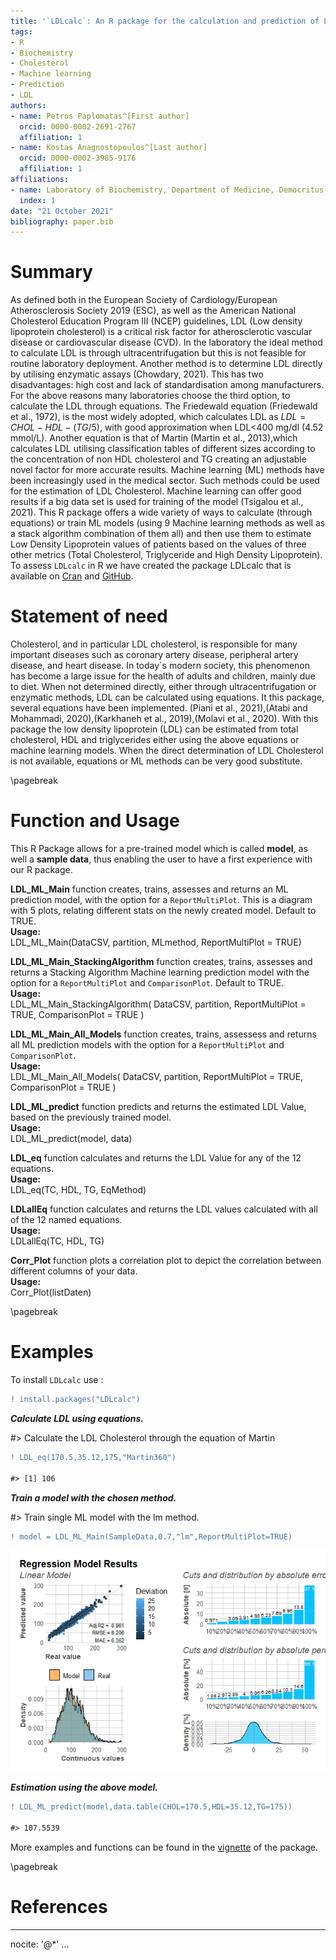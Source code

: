 ```yaml
---
title: '`LDLcalc`: An R package for the calculation and prediction of Low Density Lipoprotein Values'
tags:
- R
- Biochemistry
- Cholesterol
- Machine learning
- Prediction
- LDL
authors:
- name: Petros Paplomatas^[First author]
  orcid: 0000-0002-2691-2767
  affiliation: 1
- name: Kostas Anagnostopoulos^[Last author]
  orcid: 0000-0002-3985-9176
  affiliation: 1
affiliations:
- name: Laboratory of Biochemistry, Department of Medicine, Democritus University of Thrace, Alexandroupolis, Greece
  index: 1
date: "21 October 2021"
bibliography: paper.bib
---
```


 

# Summary

As defined both in the European Society of Cardiology/European Atherosclerosis Society 2019 (ESC), as well as the American National Cholesterol Education Program III (NCEP) guidelines, LDL (Low density lipoprotein cholesterol) is a critical risk factor for atherosclerotic vascular disease or cardiovascular disease (CVD). In the laboratory the ideal method to calculate LDL is through ultracentrifugation but this is not feasible for routine laboratory deployment. Another method is to determine LDL directly by utilising enzymatic assays (Chowdary, 2021). This has two disadvantages: high cost and lack of standardisation among manufacturers. For the above reasons many laboratories choose the third option, to calculate the LDL through equations. The Friedewald equation (Friedewald et al., 1972), is the most widely adopted, which calculates LDL as $LDL = CHOL - HDL - (TG/5)$, with good approximation when LDL<400 mg/dl (4.52 mmol/L). Another equation is that of Martin (Martin et al., 2013),which calculates LDL utilising classification tables of different sizes according to the concentration of non HDL cholesterol and TG creating an adjustable novel factor for more accurate results.
Machine learning (ML) methods have been increasingly used in the medical sector. Such methods could be used for the estimation of LDL Cholesterol. Machine learning can offer good results if a big data set is used for training of the model (Tsigalou et al., 2021).
This R package offers a wide variety of ways to calculate (through equations) or train ML models (using 9 Machine learning methods as well as a stack algorithm combination of them all) and then use them to estimate Low Density Lipoprotein values of patients based on the values of three other metrics (Total Cholesterol, Triglyceride and High Density Lipoprotein).
To assess ``LDLcalc`` in R we have created the package LDLcalc that is available on  [Cran](https://cran.r-project.org/web/packages/LDLcalc/index.html) and  [GitHub](https://github.com/PaplomatasP/LDLcalculation/tree/main/LDLcalc).

# Statement of need

Cholesterol, and in particular LDL cholesterol, is responsible for many important diseases such as coronary artery disease, peripheral artery disease, and heart disease. In today`s modern society, this phenomenon has become a large issue for the health of adults and children, mainly due to diet.
When not determined directly, either through ultracentrifugation or enzymatic methods, LDL can be calculated using equations. It this package, several equations have been implemented. (Piani et al., 2021),(Atabi and Mohammadi, 2020),(Karkhaneh et al., 2019),(Molavi et al., 2020).
With this package the low density lipoprotein (LDL) can be estimated from total cholesterol, HDL and triglycerides either using the above equations or machine learning models. When the direct determination of LDL Cholesterol is not available, equations or ML methods can be very good substitute.  

\pagebreak

# Function and Usage

This R Package allows for a pre-trained model which is called **model**, as well a **sample data**, thus enabling the user to have a first experience with our  R package.

**LDL_ML_Main** function creates, trains, assesses and returns an ML prediction model, with the option for a ``ReportMultiPlot``.  This is a diagram with 5 plots, relating different stats on the newly created model. Default to TRUE.\
**Usage:**\
LDL_ML_Main(DataCSV, partition, MLmethod, ReportMultiPlot = TRUE)

**LDL_ML_Main_StackingAlgorithm** function creates, trains, assesses and returns a Stacking Algorithm Machine learning prediction model with the option for a ``ReportMultiPlot`` and ``ComparisonPlot``. Default to TRUE.\
**Usage:**\
LDL_ML_Main_StackingAlgorithm(
DataCSV,
partition,
ReportMultiPlot = TRUE,
ComparisonPlot = TRUE
) 

**LDL_ML_Main_All_Models** function creates, trains, assessess and returns  all ML prediction models with the option for a ``ReportMultiPlot`` and ``ComparisonPlot``.\
**Usage:**\
LDL_ML_Main_All_Models(
DataCSV,
partition,
ReportMultiPlot = TRUE,
ComparisonPlot = TRUE
)

**LDL_ML_predict** function predicts and returns the estimated LDL Value, based on the previously trained model.\
**Usage:**\
LDL_ML_predict(model, data)

**LDL_eq** function calculates and returns the LDL Value for any of the 12 equations.\
**Usage:**\
LDL_eq(TC, HDL, TG, EqMethod)

**LDLallEq** function calculates and returns the LDL values calculated with all of the 12 named equations.\
**Usage:**\
LDLallEq(TC, HDL, TG)

**Corr_Plot** function plots a correlation plot to depict the correlation between different columns of your data.\
**Usage:**\
Corr_Plot(listDaten)



\pagebreak


# Examples  

To install ``LDLcalc`` use :

```diff
! install.packages("LDLcalc")
```


***Calculate LDL using equations.***


#> Calculate the LDL Cholesterol through the equation of Martin

```diff
! LDL_eq(170.5,35.12,175,"Martin360")

#> [1] 106
```


***Train a model with the chosen method.***


#> Train single ML model with the lm method.
```diff
! model = LDL_ML_Main(SampleData,0.7,"lm",ReportMultiPlot=TRUE)
```

![Plot of the trained model which provided insightful information about the accuracy of it.](https://github.com/PaplomatasP/LDLcalc/blob/main/Paper/ModelPlot.png?raw=true)



***Estimation using the above model.***

```diff
! LDL_ML_predict(model,data.table(CHOL=170.5,HDL=35.12,TG=175))

#> 107.5539 
```



More examples and functions can be found in the [vignette](https://sciencesandresearch.com/wp-content/uploads/2021/10/LDLcalcTutorial-1.pdf) of the package.


\pagebreak

# References

---
nocite: '@*'
...
